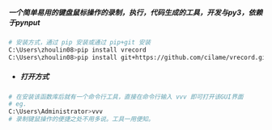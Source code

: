 
##### 一个简单易用的键盘鼠标操作的录制，执行，代码生成的工具，开发与py3，依赖于pynput

```bash
# 安装方式，通过 pip 安装或通过 pip+git 安装
C:\Users\zhoulin08>pip install vrecord
C:\Users\zhoulin08>pip install git+https://github.com/cilame/vrecord.git
```

- ##### 打开方式

```bash
# 在安装该函数库后就有一个命令行工具，直接在命令行输入 vvv 即可打开该GUI界面
# eg.
C:\Users\Administrator>vvv
# 录制键鼠操作的便捷之处不用多说。工具一用便知。
```

